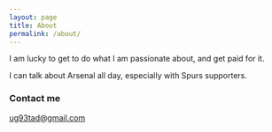 ```yaml
---
layout: page
title: About
permalink: /about/
---
```


I am lucky to get to do what I am passionate about, and get paid for it. 

I can talk about Arsenal all day, especially with Spurs supporters.  

### Contact me

[ug93tad@gmail.com](mailto:ug93tad@gmail.com)
